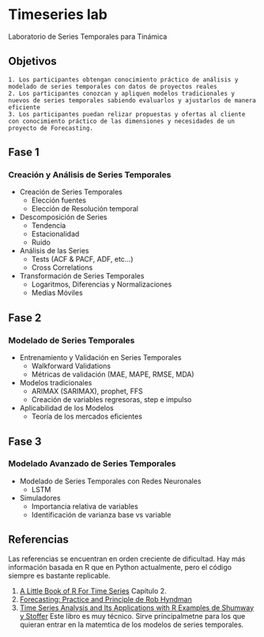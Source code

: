 # Timeseries lab
Laboratorio de Series Temporales para Tinámica

## Objetivos
    1. Los participantes obtengan conocimiento práctico de análisis y modelado de series temporales con datos de proyectos reales
    2. Los participantes conozcan y apliquen modelos tradicionales y nuevos de series temporales sabiendo evaluarlos y ajustarlos de manera eficiente
    3. Los participantes puedan relizar propuestas y ofertas al cliente con conocimiento práctico de las dimensiones y necesidades de un proyecto de Forecasting. 


## Fase 1
### Creación y Análisis de Series Temporales
   - Creación de Series Temporales
       - Elección fuentes
       - Elección de Resolución temporal
   - Descomposición de Series
       - Tendencia
       - Estacionalidad
       - Ruido
   - Análisis de las Series
       - Tests (ACF & PACF, ADF, etc…)
       - Cross Correlations
   - Transformación de Series Temporales
        - Logaritmos, Diferencias y Normalizaciones
        - Medias Móviles

## Fase 2
### Modelado de Series Temporales
   - Entrenamiento y Validación en Series Temporales
       - Walkforward Validations
       - Métricas de validación (MAE, MAPE, RMSE, MDA)
   - Modelos tradicionales 
      - ARIMAX (SARIMAX), prophet, FFS
      - Creación de variables regresoras, step e impulso
  - Aplicabilidad de los Modelos
      - Teoría de los mercados eficientes 


## Fase 3
### Modelado Avanzado de Series Temporales
   - Modelado de Series Temporales con Redes Neuronales
      - LSTM
   - Simuladores
      - Importancia relativa de variables
      - Identificación de varianza base vs variable




## Referencias 
Las referencias se encuentran en orden creciente de dificultad. Hay más información basada en R que en Python actualmente, pero el código siempre es bastante replicable.
1. [A Little Book of R For Time Series](https://buildmedia.readthedocs.org/media/pdf/a-little-book-of-r-for-time-series/latest/a-little-book-of-r-for-time-series.pdf) 
Capítulo 2.
2. [Forecasting: Practice and Principle de Rob Hyndman](https://otexts.com/fpp2/)  
3. [Time Series Analysis and Its Applications with R Examples de Shumway y Stoffer](https://www.researchgate.net/publication/265365840_Time_Series_Analysis_and_Its_Applications_With_R_Examples) Este libro es muy técnico. Sirve principalmetne para los que quieran entrar en la matemtica de los modelos de series temporales.



